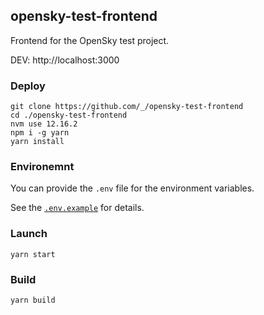 ## opensky-test-frontend

Frontend for the OpenSky test project.

DEV: http://localhost:3000

### Deploy

```shell script
git clone https://github.com/_/opensky-test-frontend
cd ./opensky-test-frontend
nvm use 12.16.2
npm i -g yarn
yarn install
```

### Environemnt

You can provide the `.env` file for the environment variables.

See the [`.env.example`](.env.example) for details.

### Launch

```shell script
yarn start
```

### Build

```shell script
yarn build
```
